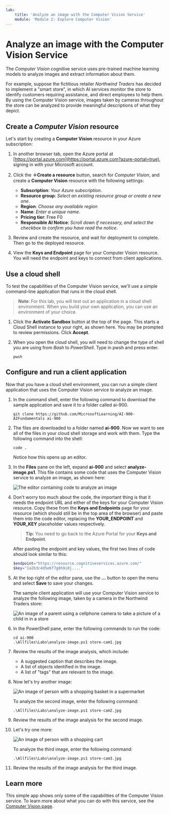 ```yaml
---
lab:
    title: 'Analyze an image with the Computer Vision Service'
    module: 'Module 2: Explore Computer Vision'
---
```


# Analyze an image with the Computer Vision Service

The *Computer Vision* cognitive service uses pre-trained machine learning models to analyze images and extract information about them.

For example, suppose the fictitious retailer *Northwind Traders* has decided to implement a "smart store", in which AI services monitor the store to identify customers requiring assistance, and direct employees to help them. By using the Computer Vision service, images taken by cameras throughout the store can be analyzed to provide meaningful descriptions of what they depict.

## Create a *Computer Vision* resource

Let's start by creating a **Computer Vision** resource in your Azure subscription:

1. In another browser tab, open the Azure portal at [https://portal.azure.com](https://portal.azure.com?azure-portal=true), signing in with your Microsoft account.
2. Click the **&#65291;Create a resource** button, search for *Computer Vision*, and create a **Computer Vision** resource with the following settings:
    - **Subscription**: *Your Azure subscription*.
    - **Resource group**: *Select an existing resource group or create a new one*.
    - **Region**: *Choose any available region*
    - **Name**: *Enter a unique name*.
    - **Pricing tier**: Free F0
    - **Responsible AI Notice**: *Scroll down if necessary, and select the checkbox to confirm you have read the notice*.

3. Review and create the resource, and wait for deployment to complete. Then go to the deployed resource.
4. View the **Keys and Endpoint** page for your Computer Vision resource. You will need the endpoint and keys to connect from client applications.

## Use a cloud shell

To test the capabilities of the Computer Vision service, we'll use a simple command-line application that runs in the cloud shell.
> **Note**: For this lab, you will test out an application in a cloud shell environment. When you build your own application, you can use an environment of your choice.

1. Click the **Activate Sandbox** button at the top of the page. This starts a Cloud Shell instance to your right, as shown here. You may be prompted to review permissions. Click **Accept**. 

2. When you open the cloud shell, you will need to change the type of shell you are using from *Bash* to *PowerShell*. Type in pwsh and press enter. 

    ```
    pwsh
    ```

## Configure and run a client application

Now that you have a cloud shell environment, you can run a simple client application that uses the Computer Vision service to analyze an image.

1. In the command shell, enter the following command to download the sample application and save it to a folder called ai-900.

    ```
    git clone https://github.com/MicrosoftLearning/AI-900-AIFundamentals ai-900
    ```

2. The files are downloaded to a folder named **ai-900**. Now we want to see all of the files in your cloud shell storage and work with them. Type the following command into the shell: 

     ```
    code .
    ```

    Notice how this opens up an editor. 

3. In the **Files** pane on the left, expand **ai-900** and select **analyze-image.ps1**. This file contains some code that uses the Computer Vision service to analyze an image, as shown here:

    ![The editor containing code to analyze an image](./media/analyze-image-code.png)

4. Don't worry too much about the code, the important thing is that it needs the endpoint URL and either of the keys for your Computer Vision resource. Copy these from the **Keys and Endpoints** page for your resource (which should still be in the top area of the browser) and paste them into the code editor, replacing the **YOUR_ENDPOINT** and **YOUR_KEY** placeholder values respectively.

    >**Tip**: You need to go back to the Azure Portal for your **Keys and Endpoint**.

    After pasting the endpoint and key values, the first two lines of code should look similar to this:

    ```PowerShell
    $endpoint="https://resource.cognitiveservices.azure.com/"
    $key="1a2b3c4d5e6f7g8h9i0j...."
    ```

5. At the top right of the editor pane, use the **...** button to open the menu and select **Save** to save your changes. 

    The sample client application will use your Computer Vision service to analyze the following image, taken by a camera in the Northwind Traders store:

    ![An image of a parent using a cellphone camera to take a picture of a child in in a store](./media/store-cam1.jpg)

6. In the PowerShell pane, enter the following commands to run the code:

    ```
    cd ai-900
    .\Allfiles\Labs\analyze-image.ps1 store-cam1.jpg
    ```

7. Review the results of the image analysis, which include:
    - A suggested caption that describes the image.
    - A list of objects identified in the image.
    - A list of "tags" that are relevant to the image.

8. Now let's try another image:

    ![An image of person with a shopping basket in a supermarket](./media/store-cam2.jpg)

    To analyze the second image, enter the following command:

    ```
    .\Allfiles\Labs\analyze-image.ps1 store-cam2.jpg
    ```

9. Review the results of the image analysis for the second image.

10. Let's try one more:

    ![An image of person with a shopping cart](./media/store-cam3.jpg)

    To analyze the third image, enter the following command:

    ```
    .\Allfiles\Labs\analyze-image.ps1 store-cam3.jpg
    ```

11. Review the results of the image analysis for the third image.

## Learn more

This simple app shows only some of the capabilities of the Computer Vision service. To learn more about what you can do with this service, see the [Computer Vision page](https://azure.microsoft.com/services/cognitive-services/computer-vision/).
